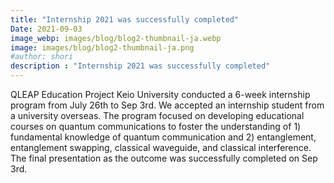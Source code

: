 ```yaml
---
title: "Internship 2021 was successfully completed"
Date: 2021-09-03
image_webp: images/blog/blog2-thumbnail-ja.webp
image: images/blog/blog2-thumbnail-ja.png
#author: shori 
description : "Internship 2021 was successfully completed"
---
```


QLEAP Education Project Keio University conducted a 6-week internship program from July 26th to Sep 3rd.
We accepted an internship student from a university overseas.
The program focused on developing educational courses on quantum communications to foster the understanding of 1) fundamental knowledge of quantum communication and 2) entanglement, entanglement swapping, classical waveguide, and classical interference.
The final presentation as the outcome was successfully completed on Sep 3rd.
